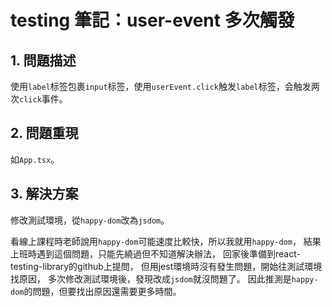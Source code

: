 # testing 筆記：user-event 多次觸發

## 1. 問題描述

使用`label`标签包裹`input`标签，使用`userEvent.click`触发`label`标签，会触发两次`click`事件。

## 2. 問題重現

如`App.tsx`。

## 3. 解決方案

修改測試環境，從`happy-dom`改為`jsdom`。


看線上課程時老師說用`happy-dom`可能速度比較快，所以我就用`happy-dom`，
結果上班時遇到這個問題，只能先繞過但不知道解決辦法，
回家後準備到react-testing-library的github上提問，
但用jest環境時沒有發生問題，開始往測試環境找原因，
多次修改測試環境後，發現改成`jsdom`就沒問題了。
因此推測是`happy-dom`的問題，但要找出原因還需要更多時間。
